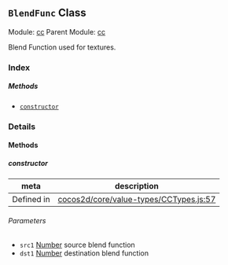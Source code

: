 ## `BlendFunc` Class



Module: [cc](../modules/cc.md)
Parent Module: [cc](../modules/cc.md)


Blend Function used for textures.


### Index



##### Methods

  - [`constructor`](#constructor) 



### Details




<!-- Method Block -->
#### Methods


##### constructor



| meta | description |
|------|-------------|
| Defined in | [cocos2d/core/value-types/CCTypes.js:57](https://github.com/cocos-creator/engine/blob/d6ec4c03aa86f40af14d21ef9f059fed5e540c58/cocos2d/core/value-types/CCTypes.js#L57) |

###### Parameters
- `src1` <a href="https://developer.mozilla.org/en/JavaScript/Reference/Global_Objects/Number" class="crosslink external" target="_blank">Number</a> source blend function
- `dst1` <a href="https://developer.mozilla.org/en/JavaScript/Reference/Global_Objects/Number" class="crosslink external" target="_blank">Number</a> destination blend function



